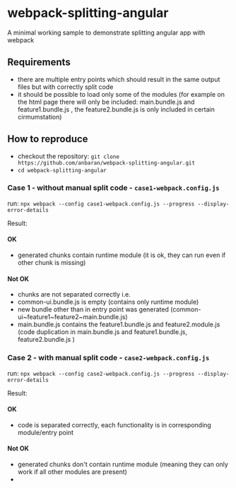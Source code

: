 # webpack-splitting-angular
A minimal working sample to demonstrate splitting angular app with webpack

## Requirements
- there are multiple entry points which should result in the same output files but with correctly split code 
- it should be possible to load only some of the modules (for example on the html page there will only be included: main.bundle.js and feature1.bundle.js , the feature2.bundle.js is only included in certain cirmumstation)

## How to reproduce

- checkout the repository: `git clone https://github.com/anbaran/webpack-splitting-angular.git`
- `cd webpack-splitting-angular`

### Case 1 - without manual split code - `case1-webpack.config.js`

run: `npx webpack --config case1-webpack.config.js --progress --display-error-details`

Result:
#### OK 
- generated chunks contain runtime module (it is ok, they can run even if other chunk is missing)
#### Not OK
- chunks are not separated correctly i.e. 
- common-ui.bundle.js is empty (contains only runtime module)
- new bundle other than in entry point was generated (common-ui~feature1~feature2~main.bundle.js)
- main.bundle.js contains the feature1.bundle.js and feature2.module.js (code duplication in main.bundle.js and feature1.bundle.js, feature2.bundle.js )

### Case 2 - with manual split code - `case2-webpack.config.js`

run: `npx webpack --config case2-webpack.config.js --progress --display-error-details`

Result: 
#### OK 
- code is separated correctly, each functionality is in corresponding module/entry point
#### Not OK
- generated chunks don't contain runtime module (meaning they can only work if all other modules are present)
-  
